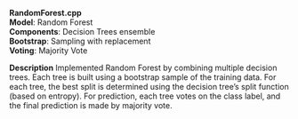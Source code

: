 **RandomForest.cpp**  
   **Model**: Random Forest  
   **Components**: Decision Trees ensemble  
   **Bootstrap**: Sampling with replacement  
   **Voting**: Majority Vote  



**Description**
  Implemented Random Forest by combining multiple decision trees. 
  Each tree is built using a bootstrap sample of the training data. 
  For each tree, the best split is determined using the decision tree’s split function (based on entropy). 
  For prediction, each tree votes on the class label, and the final prediction is made by majority vote.

